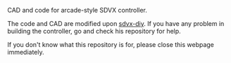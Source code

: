 CAD and code for arcade-style SDVX controller.

The code and CAD are modified upon [sdvx-diy](https://github.com/lizardbeans/sdvx-diy). If you have any problem in building the controller, go and check his repository for help.

If you don't know what this repository is for, please close this webpage immediately.
